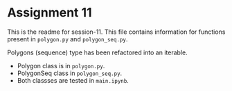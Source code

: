 # Assignment 11

This is the readme for session-11. This file contains information for functions present in `polygon.py` and `polygon_seq.py`.

Polygons (sequence) type has been refactored into an iterable.

- Polygon class is in `polygon.py`.
- PolygonSeq class in `polygon_seq.py`.
- Both classses are tested in `main.ipynb`.
